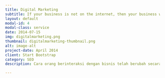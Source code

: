 ```yaml
---
title: Digital Marketing
subtitle: If your business is not on the internet, then your business will be out of business
layout: default
modal-id: 4
modal-class: service
date: 2014-07-15
img: digitalmarketing.png
thumbnail: digitalmarketing-thumbnail.png
alt: image-alt
project-date: April 2014
client: Start Bootstrap
category: SEO
description: Cara orang berinteraksi dengan bisnis telah berubah secara dramatis selama beberapa tahun terakhir dengan munculnya media online. Konsumen menghabiskan banyak waktu secara online, baik untuk kegiatan terkait pekerjaan atau hanya sekedar menghabiskan waktu.<br/><br/>Karena pergeseran perilaku konsumen ini, digital marketing menjadi bagian penting dari strategi keseluruhan perusahaan untuk sukses. Salah satu manfaat utama melakukan digital marketing Anda adalah kemudahan hasil yang bisa dilacak dan diukur kinerjanya. Anda dapat dengan cepat melihat tingkat respons pelanggan dan mengukur keberhasilan kampanye pemasaran Anda secara real-time, memungkinkan Anda merencanakan lebih efektif untuk strategi berikutnya.<br/><br/>Mungkin Anda sudah berhasil dalam bisnis Anda tetapi Anda tahu bahwa ada banyak ruang untuk pertumbuhan. Mengikuti pelatihan bukan hanya tentang memperbaiki masalah atau menghilangkan hambatan. Ini tentang menciptakan kemungkinan baru, memberi Anda strategi yang lebih baik, dan meningkatkan apa yang sudah Anda lakukan. Untuk membantu Anda melakukan hal itu, Erudite Training hadir untuk membantu Anda melakukan implementasi strategi digital marketing yang paling efektif dan sesuai dengan kebutuhan bisnis Anda. Fasilitator Pelatihan digital marketing kami telah mendapatkan sertifikasi internasional dan terbukti berpengalaman membantu banyak perusahaan dengan berbagai latar belakang bidang untuk meningkatkan pertumbuhan bisnis.

---
```

